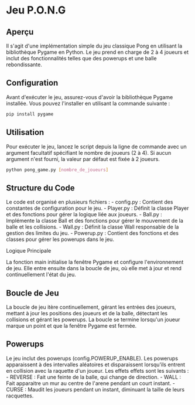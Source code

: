 # Jeu P.O.N.G

## Aperçu

Il s'agit d'une implémentation simple du jeu classique Pong en utilisant la bibliothèque Pygame en Python. 
Le jeu prend en charge de 2 à 4 joueurs et inclut des fonctionnalités telles que des powerups et une balle rebondissante.

## Configuration

Avant d'exécuter le jeu, assurez-vous d'avoir la bibliothèque Pygame installée. 
Vous pouvez l'installer en utilisant la commande suivante :

```bash 
pip install pygame
```

## Utilisation

Pour exécuter le jeu, lancez le script depuis la ligne de commande avec un argument facultatif spécifiant le nombre de joueurs (2 à 4). Si aucun argument n'est fourni, la valeur par défaut est fixée à 2 joueurs.

```bash
python pong_game.py [nombre_de_joueurs]
```

## Structure du Code

Le code est organisé en plusieurs fichiers :
    - config.py : Contient des constantes de configuration pour le jeu.
    - Player.py : Définit la classe Player et des fonctions pour gérer la logique liée aux joueurs.
    - Ball.py : Implémente la classe Ball et des fonctions pour gérer le mouvement de la balle et les collisions.
    - Wall.py : Définit la classe Wall responsable de la gestion des limites du jeu.
    - Powerup.py : Contient des fonctions et des classes pour gérer les powerups dans le jeu.

Logique Principale

La fonction main initialise la fenêtre Pygame et configure l'environnement de jeu. 
Elle entre ensuite dans la boucle de jeu, où elle met à jour et rend continuellement l'état du jeu.

## Boucle de Jeu

La boucle de jeu itère continuellement, gérant les entrées des joueurs, mettant à jour les positions des joueurs et de la balle, détectant les collisions et gérant les powerups. 
La boucle se termine lorsqu'un joueur marque un point et que la fenêtre Pygame est fermée.

## Powerups

Le jeu inclut des powerups (config.POWERUP_ENABLE). Les powerups apparaissent à des intervalles aléatoires et disparaissent lorsqu'ils entrent en collision avec la raquette d'un joueur. Les effets effets sont les suivants :
    - REVERSE : Fait une feinte de la balle, qui change de direction.
    - WALL : Fait apparaitre un mur au centre de l'arene pendant un court instant.
    - CURSE : Maudit les joueurs pendant un instant, diminuant la taille de leurs racquettes.